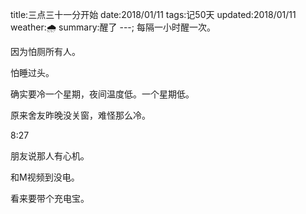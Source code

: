 title:三点三十一分开始
date:2018/01/11
tags:记50天
updated:2018/01/11
weather:🌧
summary:醒了
---;
每隔一小时醒一次。

因为怕厕所有人。

怕睡过头。

确实要冷一个星期，夜间温度低。一个星期低。

原来舍友昨晚没关窗，难怪那么冷。

8:27

朋友说那人有心机。

和M视频到没电。

看来要带个充电宝。
